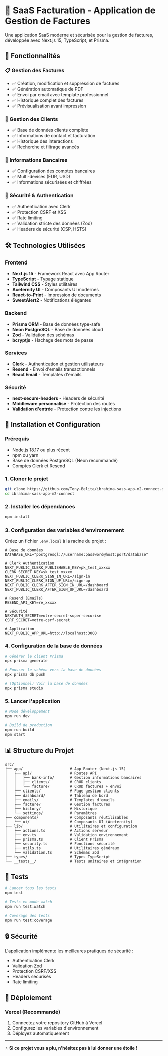 # 🧾 SaaS Facturation - Application de Gestion de Factures

Une application SaaS moderne et sécurisée pour la gestion de factures, développée avec Next.js 15, TypeScript, et Prisma.

## 🌟 **Fonctionnalités**

### 📋 **Gestion des Factures**
- ✅ Création, modification et suppression de factures
- ✅ Génération automatique de PDF
- ✅ Envoi par email avec template professionnel
- ✅ Historique complet des factures
- ✅ Prévisualisation avant impression

### 👥 **Gestion des Clients**
- ✅ Base de données clients complète
- ✅ Informations de contact et facturation
- ✅ Historique des interactions
- ✅ Recherche et filtrage avancés

### 🏦 **Informations Bancaires**
- ✅ Configuration des comptes bancaires
- ✅ Multi-devises (EUR, USD)
- ✅ Informations sécurisées et chiffrées

### 🔐 **Sécurité & Authentication**
- ✅ Authentication avec Clerk
- ✅ Protection CSRF et XSS
- ✅ Rate limiting
- ✅ Validation stricte des données (Zod)
- ✅ Headers de sécurité (CSP, HSTS)

## 🛠 **Technologies Utilisées**

### **Frontend**
- **Next.js 15** - Framework React avec App Router
- **TypeScript** - Typage statique
- **Tailwind CSS** - Styles utilitaires
- **Aceternity UI** - Composants UI modernes
- **React-to-Print** - Impression de documents
- **SweetAlert2** - Notifications élégantes

### **Backend**
- **Prisma ORM** - Base de données type-safe
- **Neon PostgreSQL** - Base de données cloud
- **Zod** - Validation des schémas
- **bcryptjs** - Hachage des mots de passe

### **Services**
- **Clerk** - Authentication et gestion utilisateurs
- **Resend** - Envoi d'emails transactionnels
- **React Email** - Templates d'emails

### **Sécurité**
- **next-secure-headers** - Headers de sécurité
- **Middleware personnalisé** - Protection des routes
- **Validation d'entrée** - Protection contre les injections

## 🚀 **Installation et Configuration**

### **Prérequis**
- Node.js 18.17 ou plus récent
- npm ou yarn
- Base de données PostgreSQL (Neon recommandé)
- Comptes Clerk et Resend

### **1. Cloner le projet**
```bash
git clone https://github.com/Tony-Belita/ibrahima-sass-app-m2-connect.git
cd ibrahima-sass-app-m2-connect
```

### **2. Installer les dépendances**
```bash
npm install
```

### **3. Configuration des variables d'environnement**
Créez un fichier `.env.local` à la racine du projet :

```env
# Base de données
DATABASE_URL="postgresql://username:password@host:port/database"

# Clerk Authentication
NEXT_PUBLIC_CLERK_PUBLISHABLE_KEY=pk_test_xxxxx
CLERK_SECRET_KEY=sk_test_xxxxx
NEXT_PUBLIC_CLERK_SIGN_IN_URL=/sign-in
NEXT_PUBLIC_CLERK_SIGN_UP_URL=/sign-up
NEXT_PUBLIC_CLERK_AFTER_SIGN_IN_URL=/dashboard
NEXT_PUBLIC_CLERK_AFTER_SIGN_UP_URL=/dashboard

# Resend (Emails)
RESEND_API_KEY=re_xxxxx

# Sécurité
NEXTAUTH_SECRET=votre-secret-super-securise
CSRF_SECRET=votre-csrf-secret

# Application
NEXT_PUBLIC_APP_URL=http://localhost:3000
```

### **4. Configuration de la base de données**
```bash
# Générer le client Prisma
npx prisma generate

# Pousser le schéma vers la base de données
npx prisma db push

# (Optionnel) Voir la base de données
npx prisma studio
```

### **5. Lancer l'application**

```bash
# Mode développement
npm run dev

# Build de production
npm run build
npm start
```

## 📊 **Structure du Projet**

```
src/
├── app/                     # App Router (Next.js 15)
│   ├── api/                 # Routes API
│   │   ├── bank-info/       # Gestion informations bancaires
│   │   ├── clients/         # CRUD clients
│   │   └── facture/         # CRUD factures + envoi
│   ├── clients/             # Page gestion clients
│   ├── dashboard/           # Tableau de bord
│   ├── emails/              # Templates d'emails
│   ├── facture/             # Gestion factures
│   ├── history/             # Historique
│   └── settings/            # Paramètres
├── components/              # Composants réutilisables
│   └── ui/                  # Composants UI (Aceternity)
├── lib/                     # Utilitaires et configuration
│   ├── actions.ts           # Actions serveur
│   ├── env.ts               # Validation environnement
│   ├── prisma.ts            # Client Prisma
│   ├── security.ts          # Fonctions sécurité
│   ├── utils.ts             # Utilitaires généraux
│   └── validation.ts        # Schémas Zod
├── types/                   # Types TypeScript
└── __tests__/               # Tests unitaires et intégration
```

## 🧪 **Tests**

```bash
# Lancer tous les tests
npm test

# Tests en mode watch
npm run test:watch

# Coverage des tests
npm run test:coverage
```

## 🔒 **Sécurité**

L'application implémente les meilleures pratiques de sécurité :
- Authentication Clerk
- Validation Zod
- Protection CSRF/XSS
- Headers sécurisés
- Rate limiting

## 🚀 **Déploiement**

### **Vercel (Recommandé)**
1. Connectez votre repository GitHub à Vercel
2. Configurez les variables d'environnement
3. Déployez automatiquement

---

⭐ **Si ce projet vous a plu, n'hésitez pas à lui donner une étoile !**

